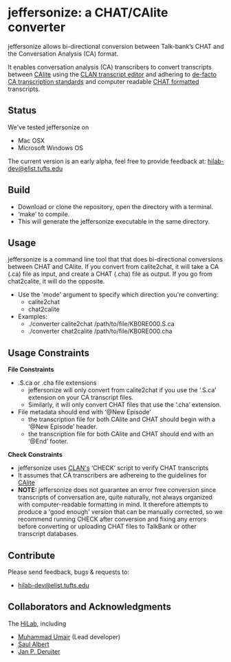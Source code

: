 # jeffersonize: a CHAT/CAlite converter
jeffersonize allows bi-directional conversion between Talk-bank’s CHAT and the Conversation Analysis (CA) format. 

It enables conversation analysis (CA) transcribers to convert transcripts between [CAlite](https://github.com/saulalbert/CABNC/wiki/CHAT-CA-lite) using the [CLAN transcript editor](http://dali.talkbank.org/clan/) and adhering to [de-facto CA transcription standards](https://us.sagepub.com/en-us/nam/transcribing-for-social-research/book237847) and computer readable [CHAT formatted](https://talkbank.org/manuals/CHAT.pdf) transcripts.


## Status

We've tested jeffersonize on
* Mac OSX
* Microsoft Windows OS

The current version is an early alpha, feel free to provide feedback at: hilab-dev@elist.tufts.edu

## Build 
* Download or clone the repository, open the directory with a terminal.
* ‘make’ to compile.
* This will generate the jeffersonize executable in the same directory. 

## Usage

jeffersonize is a command line tool that that does bi-directional conversions between CHAT and CAlite. If you convert from calite2chat, it will take a CA (.ca) file as input, and create a CHAT (.cha) file as output. If you go from chat2calite, it will do the opposite.

* Use the 'mode' argument to specify which direction you're converting:
  * calite2chat
  * chat2calite
* Examples:
  * ./converter calite2chat /path/to/file/KB0RE000.S.ca
  * ./converter chat2calite /path/to/file/KB0RE000.cha

## Usage Constraints

**File Constraints**
* .S.ca or .cha file extensions
  * jeffersonize will only convert from calite2chat if you use the ‘.S.ca’ extension on your CA transcript files.
  * Similarly, it will only convert CHAT files that use the ‘.cha’ extension.
* File metadata should end with ‘@New Episode’
  * the transcription file for both CAlite and CHAT should begin with a ‘@New Episode’ header.
  * the transcription file for both CAlite and CHAT should end with an ‘@End’ footer.

**Check Constraints**
* jeffersonize uses [CLAN's](http://dali.talkbank.org/clan/) ‘CHECK’ script to verify CHAT transcripts
* It assumes that CA transcribers are adhereing to the guidelines for [CAlite](https://github.com/saulalbert/CABNC/wiki/CHAT-CA-lite)
* **NOTE:** jeffersonize does not guarantee an error free conversion since transcripts of conversation are, quite naturally, not always organized with computer-readable formatting in mind. It therefore attempts to produce a 'good enough' version that can be manually corrected, so we recommend running CHECK after conversion and fixing any errors before converting or uploading CHAT files to TalkBank or other transcript databases.

  
## Contribute

Please send feedback, bugs & requests to:
* hilab-dev@elist.tufts.edu

## Collaborators and Acknowledgments

The [HiLab](https://sites.tufts.edu/hilab/people/), including

* [Muhammad Umair](http://sites.tufts.edu/hilab/people) (Lead developer)
* [Saul Albert](http://twitter.com/saul)
* [Jan P. Deruiter](http://twitter.com/jpderuiter)




